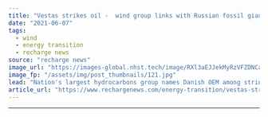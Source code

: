 ```yaml
---
title: "Vestas strikes oil -  wind group links with Russian fossil giant Rosneft"
date: "2021-06-07"
tags: 
  - wind
  - energy transition
  - recharge news
source: "recharge news"
image_url: "https://images-global.nhst.tech/image/RXl3aEJJekMyRzVFZDNCaXp4cGNNaVJiVUhOK2QyNXozQ3JQczhSUk14RT0=/nhst/binary/2bc731f20c8ee46468005bb4390225b9"
image_fp: "/assets/img/post_thumbnails/121.jpg"
lead: "Nation's largest hydrocarbons group names Danish OEM among string of new partnerships"
article_url: "https://www.rechargenews.com/energy-transition/vestas-strikes-oil-wind-group-links-with-russian-fossil-giant-rosneft/2-1-1021212"
---
```


---
